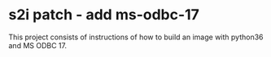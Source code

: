 # s2i patch - add ms-odbc-17

This project consists of instructions of how to build an image with python36 and MS ODBC 17.
